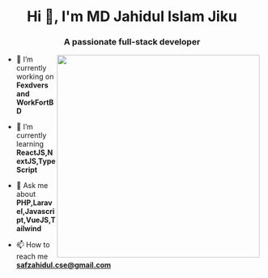 <h1 align="center">Hi 👋, I'm MD Jahidul Islam Jiku</h1>
<h3 align="center">A passionate full-stack developer</h3>
<img align="right" width="400" src="https://i.ibb.co/YkbDd3Q/Zij-Img.jpg">

- 🔭 I’m currently working on **Fexdvers and WorkFortBD**

- 🌱 I’m currently learning **ReactJS,NextJS,TypeScript**

- 💬 Ask me about **PHP,Laravel,Javascript,VueJS,Tailwind**

- 📫 How to reach me **safzahidul.cse@gmail.com**
